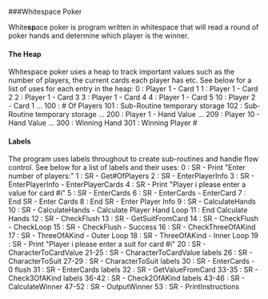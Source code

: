 ###Whitespace Poker

White**sp**ace poker is program written in whitespace that will read a round of poker hands and determine which player is the winner.

#### The Heap
Whitespace poker uses a heap to track important values such as the number of players, the current cards each player has etc. See below for a list of uses for each entry in the heap:
0     : Player 1 - Card 1
1     : Player 1 - Card 2
2     : Player 1 - Card 3
3     : Player 1 - Card 4
4     : Player 1 - Card 5
10    : Player 2 - Card 1
...
100   : # Of Players
101   : Sub-Routine temporary storage
102   : Sub-Routine temporary storage
...
200   : Player 1 - Hand Value
...
209   : Player 10 - Hand Value
...
300   : Winning Hand
301   : Winning Player #

#### Labels
The program uses labels throughout to create sub-routines and handle flow control. See below for a list of labels and their uses:
0     : SR - Print "Enter number of players:"
1     : SR - Get#OfPlayers
2     : SR - EnterPlayerInfo
3     : SR - EnterPlayerInfo - EnterPlayerCards
4     : SR - Print "Player i please enter a value for card #i"
5     : SR - EnterCards
6     : SR - EnterCards - EnterCard
7     : End SR - Enter Cards
8     : End SR - Enter Player Info
9     : SR - CalculateHands
10    : SR - CalculateHands - Calculate Player Hand Loop
11    : End Calculate Hands
12    : SR - CheckFlush
13    : SR - GetSuitFromCard
14    : SR - CheckFlush - CheckLoop
15    : SR - CheckFlush - Success
16    : SR - CheckThreeOfAKind
17    : SR - ThreeOfAKind - Outer Loop
18    : SR - ThreeOfAKind - Inner Loop
19    : SR - Print "Player i please enter a suit for card #i"
20    : SR - CharacterToCardValue
21-25 : SR - CharacterToCardValue labels
26    : SR - CharacterToSuit
27-29 : SR - CharacterToSuit labels
30    : SR - EnterCards - 0 flush
31    : SR - EnterCards labels
32    : SR - GetValueFromCard
33-35 : SR - Check3OfAKind labels
36-42 : SR - Check2OfAKind labels
43-46 : SR - CalculateWinner
47-52 : SR - OutputWinner
53    : SR - PrintInstructions
